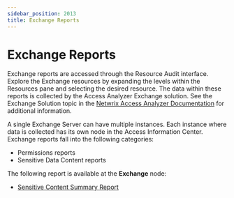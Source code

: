```yaml
---
sidebar_position: 2013
title: Exchange Reports
---
```


# Exchange Reports

Exchange reports are accessed through the Resource Audit interface. Explore the Exchange resources by expanding the levels within the Resources pane and selecting the desired resource. The data within these reports is collected by the Access Analyzer Exchange solution. See the Exchange Solution topic in the [Netwrix Access Analyzer Documentation](https://helpcenter.netwrix.com/category/accessanalyzer "Netwrix Access Analyzer Documentation") for additional information.

A single Exchange Server can have multiple instances. Each instance where data is collected has its own node in the Access Information Center. Exchange reports fall into the following categories:

* Permissions reports
* Sensitive Data Content reports

The following report is available at the **Exchange** node:

* [Sensitive Content Summary Report](SensitiveContentSummary "Sensitive Content Summary Report")